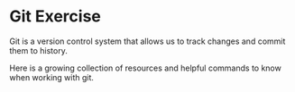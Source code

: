 # Git Exercise
Git is a version control system that allows us to track changes and commit them to history.

Here is a growing collection of resources and helpful commands to know when working with git.
